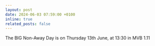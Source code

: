 ```yaml
---
layout: post
date: 2024-06-03 07:59:00 +0100
inline: true
related_posts: false
---
```


The BIG Non-Away Day is on Thursday 13th June, at 13:30 in MVB 1.11
